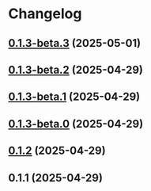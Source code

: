 # Changelog

## [0.1.3-beta.3](https://gitee.com/moujitx/com.moujitx.myBlog.web/compare/v0.1.3-beta.2...v0.1.3-beta.3) (2025-05-01)

## [0.1.3-beta.2](https://gitee.com/moujitx/com.moujitx.myBlog.web/compare/v0.1.3-beta.1...v0.1.3-beta.2) (2025-04-29)

## [0.1.3-beta.1](https://gitee.com/moujitx/com.moujitx.myBlog.web/compare/v0.1.3-beta.0...v0.1.3-beta.1) (2025-04-29)

## [0.1.3-beta.0](https://gitee.com/moujitx/com.moujitx.myBlog.web/compare/v0.1.2...v0.1.3-beta.0) (2025-04-29)

## [0.1.2](https://gitee.com/moujitx/com.moujitx.myBlog.web/compare/v0.1.1...v0.1.2) (2025-04-29)

## 0.1.1 (2025-04-29)
